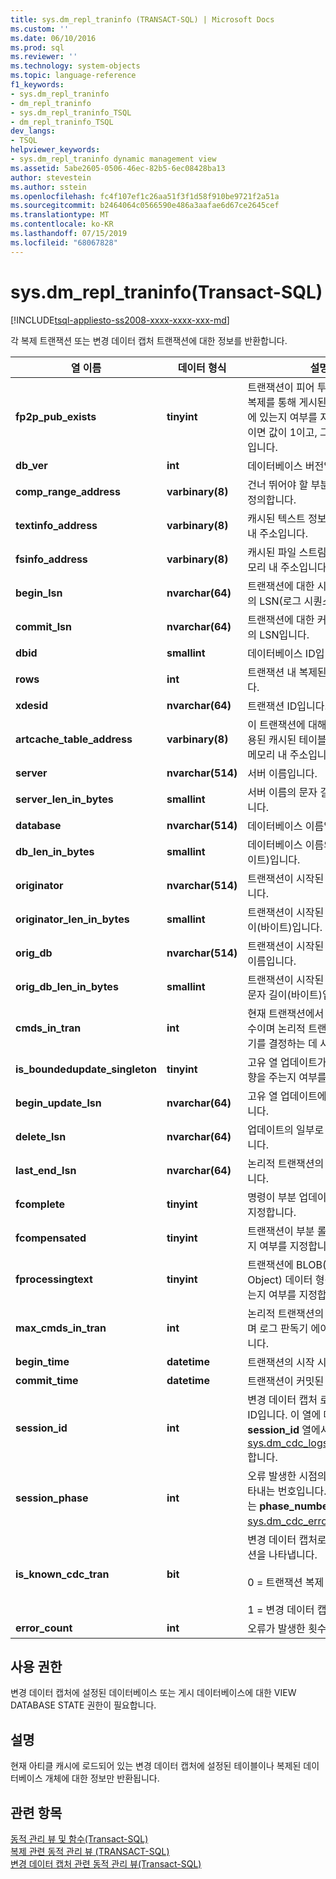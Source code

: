 ```yaml
---
title: sys.dm_repl_traninfo (TRANSACT-SQL) | Microsoft Docs
ms.custom: ''
ms.date: 06/10/2016
ms.prod: sql
ms.reviewer: ''
ms.technology: system-objects
ms.topic: language-reference
f1_keywords:
- sys.dm_repl_traninfo
- dm_repl_traninfo
- sys.dm_repl_traninfo_TSQL
- dm_repl_traninfo_TSQL
dev_langs:
- TSQL
helpviewer_keywords:
- sys.dm_repl_traninfo dynamic management view
ms.assetid: 5abe2605-0506-46ec-82b5-6ec08428ba13
author: stevestein
ms.author: sstein
ms.openlocfilehash: fc4f107ef1c26aa51f3f1d58f910be9721f2a51a
ms.sourcegitcommit: b2464064c0566590e486a3aafae6d67ce2645cef
ms.translationtype: MT
ms.contentlocale: ko-KR
ms.lasthandoff: 07/15/2019
ms.locfileid: "68067828"
---
```

# <a name="sysdmrepltraninfo-transact-sql"></a>sys.dm_repl_traninfo(Transact-SQL)
[!INCLUDE[tsql-appliesto-ss2008-xxxx-xxxx-xxx-md](../../includes/tsql-appliesto-ss2008-xxxx-xxxx-xxx-md.md)]

  각 복제 트랜잭션 또는 변경 데이터 캡처 트랜잭션에 대한 정보를 반환합니다.  

|열 이름|데이터 형식|설명|  
|-----------------|---------------|-----------------|  
|**fp2p_pub_exists**|**tinyint**|트랜잭션이 피어 투 피어 트랜잭션 복제를 통해 게시된 데이터베이스에 있는지 여부를 지정합니다. true이면 값이 1이고, 그렇지 않으면 0입니다.|  
|**db_ver**|**int**|데이터베이스 버전입니다.|  
|**comp_range_address**|**varbinary(8)**|건너 뛰어야 할 부분 롤백 범위를 정의합니다.|  
|**textinfo_address**|**varbinary(8)**|캐시된 텍스트 정보 구조의 메모리 내 주소입니다.|  
|**fsinfo_address**|**varbinary(8)**|캐시된 파일 스트림 정보 구조의 메모리 내 주소입니다.|  
|**begin_lsn**|**nvarchar(64)**|트랜잭션에 대한 시작 로그 레코드의 LSN(로그 시퀀스 번호)입니다.|  
|**commit_lsn**|**nvarchar(64)**|트랜잭션에 대한 커밋 로그 레코드의 LSN입니다.|  
|**dbid**|**smallint**|데이터베이스 ID입니다.|  
|**rows**|**int**|트랜잭션 내 복제된 명령의 ID입니다.|  
|**xdesid**|**nvarchar(64)**|트랜잭션 ID입니다.|  
|**artcache_table_address**|**varbinary(8)**|이 트랜잭션에 대해 마지막으로 사용된 캐시된 테이블 아티클 구조의 메모리 내 주소입니다.|  
|**server**|**nvarchar(514)**|서버 이름입니다.|  
|**server_len_in_bytes**|**smallint**|서버 이름의 문자 길이(바이트)입니다.|  
|**database**|**nvarchar(514)**|데이터베이스 이름입니다.|  
|**db_len_in_bytes**|**smallint**|데이터베이스 이름의 문자 길이(바이트)입니다.|  
|**originator**|**nvarchar(514)**|트랜잭션이 시작된 서버의 이름입니다.|  
|**originator_len_in_bytes**|**smallint**|트랜잭션이 시작된 서버의 문자 길이(바이트)입니다.|  
|**orig_db**|**nvarchar(514)**|트랜잭션이 시작된 데이터베이스의 이름입니다.|  
|**orig_db_len_in_bytes**|**smallint**|트랜잭션이 시작된 데이터베이스의 문자 길이(바이트)입니다.|  
|**cmds_in_tran**|**int**|현재 트랜잭션에서 복제된 명령의 수이며 논리적 트랜잭션의 커밋 시기를 결정하는 데 사용됩니다.|  
|**is_boundedupdate_singleton**|**tinyint**|고유 열 업데이트가 단일 행에만 영향을 주는지 여부를 지정합니다.|  
|**begin_update_lsn**|**nvarchar(64)**|고유 열 업데이트에 사용된 LSN입니다.|  
|**delete_lsn**|**nvarchar(64)**|업데이트의 일부로 삭제할 LSN입니다.|  
|**last_end_lsn**|**nvarchar(64)**|논리적 트랜잭션의 마지막 LSN입니다.|  
|**fcomplete**|**tinyint**|명령이 부분 업데이트인지 여부를 지정합니다.|  
|**fcompensated**|**tinyint**|트랜잭션이 부분 롤백에 사용되는지 여부를 지정합니다.|  
|**fprocessingtext**|**tinyint**|트랜잭션에 BLOB(Binary Large Object) 데이터 형식 열이 포함되는지 여부를 지정합니다.|  
|**max_cmds_in_tran**|**int**|논리적 트랜잭션의 최대 명령 수이며 로그 판독기 에이전트가 지정합니다.|  
|**begin_time**|**datetime**|트랜잭션의 시작 시간입니다.|  
|**commit_time**|**datetime**|트랜잭션이 커밋된 시간입니다.|  
|**session_id**|**int**|변경 데이터 캡처 로그 스캔 세션의 ID입니다. 이 열에 매핑되는 **session_id** 열에서 [sys.dm_cdc_logscan_sessions](../../relational-databases/system-dynamic-management-views/change-data-capture-sys-dm-cdc-log-scan-sessions.md)합니다.|  
|**session_phase**|**int**|오류 발생한 시점의 세션 단계를 나타내는 번호입니다. 이 열에 매핑되는 **phase_number** 열에서 [sys.dm_cdc_errors](../../relational-databases/system-dynamic-management-views/change-data-capture-sys-dm-cdc-errors.md)합니다.|  
|**is_known_cdc_tran**|**bit**|변경 데이터 캡처로 추적된 트랜잭션을 나타냅니다.<br /><br /> 0 = 트랜잭션 복제 트랜잭션<br /><br /> 1 = 변경 데이터 캡처 트랜잭션|  
|**error_count**|**int**|오류가 발생한 횟수입니다.|  
  
## <a name="permissions"></a>사용 권한  
 변경 데이터 캡처에 설정된 데이터베이스 또는 게시 데이터베이스에 대한 VIEW DATABASE STATE 권한이 필요합니다.  
  
## <a name="remarks"></a>설명  
 현재 아티클 캐시에 로드되어 있는 변경 데이터 캡처에 설정된 테이블이나 복제된 데이터베이스 개체에 대한 정보만 반환됩니다.  
  
## <a name="see-also"></a>관련 항목  
 [동적 관리 뷰 및 함수&#40;Transact-SQL&#41;](~/relational-databases/system-dynamic-management-views/system-dynamic-management-views.md)   
 [복제 관련 동적 관리 뷰 &#40;TRANSACT-SQL&#41;](../../relational-databases/system-dynamic-management-views/replication-related-dynamic-management-views-transact-sql.md)   
 [변경 데이터 캡처 관련 동적 관리 뷰&#40;Transact-SQL&#41;](https://msdn.microsoft.com/library/2a771d7d-693a-4f56-9227-02cd00e0e200)  
  
  

